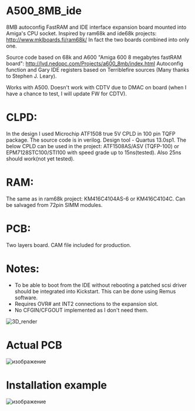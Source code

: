# A500_8MB_ide
 
 8MB autoconfig FastRAM and IDE interface expansion board mounted into Amiga's CPU socket. 
Inspired by ram68k and ide68k projects: http://www.mklboards.fi/ram68k/ In fact the two boards combined into only one.

Source code based on 68k and A600 "Amiga 600 8 megabytes fastRAM board": http://lvd.nedopc.com/Projects/a600_8mb/index.html
Autoconfig function and Gary IDE registers based on Terriblefire sources (Many thanks to Stephen J. Leary).

Works with A500. Doesn't work with CDTV due to DMAC on board (when I have a chance to test, I will update FW for CDTV).

# CLPD: 
In the design I used Microchip ATF1508 true 5V CPLD in 100 pin TQFP package. The source code is in verilog. Design tool - Quartus 13.0sp1.
The below CPLD can be used in the project:
ATF1508AS/ASV (TQFP-100) or EPM7128STC100/STI100 with speed grade up to 15ns(tested).
Also 25ns should work(not yet tested). 

# RAM: 
The same as in ram68k project: KM416C4104AS-6 or KM416C4104C. Can be salvaged from 72pin SIMM modules.

# PCB: 
Two layers board. CAM file included for production.

# Notes:
- To be able to boot from the IDE without rebooting a patched scsi driver should be integrated into Kickstart. This can be done using Remus software.
- Requires OVR# ant INT2 connections to the expansion slot.
- No CFGIN/CFGOUT implemented as I don't need them.

![3D_render](https://user-images.githubusercontent.com/81614352/137478370-01d7e0f7-530c-4405-b8d8-a8bc4e3bfd53.png)

# Actual PCB
![изображение](https://user-images.githubusercontent.com/81614352/159073952-6bbf11e8-2acb-4636-b400-00bc0ea5ab38.png)


# Installation example
![изображение](https://user-images.githubusercontent.com/81614352/157677474-ae68848f-e7ed-40b6-94e6-58987b2c6a8a.png)

